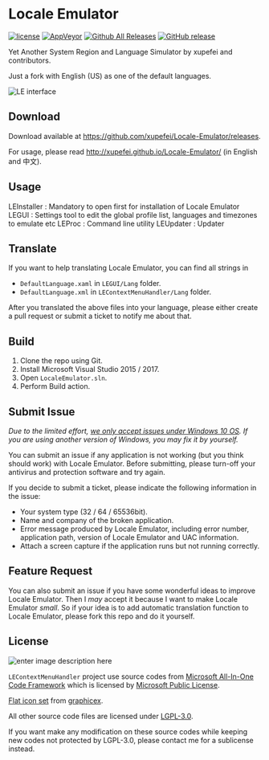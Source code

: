 Locale Emulator
===============

[![license](https://img.shields.io/github/license/xupefei/Locale-Emulator.svg)](https://www.gnu.org/licenses/lgpl-3.0.en.html)
[![AppVeyor](https://img.shields.io/appveyor/ci/xupefei/Locale-Emulator.svg)](https://ci.appveyor.com/project/xupefei/Locale-Emulator)
[![Github All Releases](https://img.shields.io/github/downloads/xupefei/Locale-Emulator/total.svg)](https://github.com/xupefei/Locale-Emulator/releases)
[![GitHub release](https://img.shields.io/github/release/xupefei/Locale-Emulator.svg)](https://github.com/xupefei/Locale-Emulator/releases/latest)

Yet Another System Region and Language Simulator by xupefei and contributors.

Just a fork with English (US) as one of the default languages.

![LE interface](http://i.imgur.com/E4Gqyly.png)

## Download ##

Download available at <https://github.com/xupefei/Locale-Emulator/releases>.

For usage, please read <http://xupefei.github.io/Locale-Emulator/> (in English and 中文).

## Usage ##

LEInstaller : Mandatory to open first for installation of Locale Emulator
LEGUI       : Settings tool to edit the global profile list, languages and timezones to emulate etc
LEProc      : Command line utility
LEUpdater   : Updater

## Translate ##

If you want to help translating Locale Emulator, you can find all strings in

 -  `DefaultLanguage.xaml` in `LEGUI/Lang` folder.
 -  `DefaultLanguage.xml` in `LEContextMenuHandler/Lang` folder.

After you translated the above files into your language, please either create a pull request or submit a ticket to notify me about that.

## Build ##

 1. Clone the repo using Git.
 2. Install Microsoft Visual Studio 2015 / 2017.
 3. Open `LocaleEmulator.sln`.
 4. Perform Build action.

## Submit Issue ##

*Due to the limited effort, [we only accept issues under Windows 10 OS](https://github.com/xupefei/Locale-Emulator/wiki/Stopping-support-for-old-Windows-OS). If you are using another version of Windows, you may fix it by yourself.*

You can submit an issue if any application is not working (but you think should work) with Locale Emulator. Before submitting, please turn-off your antivirus and protection software and try again.

If you decide to submit a ticket, please indicate the following information in the issue:

 - Your system type (32 / 64 / 65536bit).
 - Name and company of the broken application.
 - Error message produced by Locale Emulator, including error number, application path, version of Locale Emulator and UAC information.
 -  Attach a screen capture if the application runs but not running correctly.

## Feature Request ##

You can also submit an issue if you have some wonderful ideas to improve Locale Emulator. Then I *may* accept it because I want to make Locale Emulator *small*. So if your idea is to add automatic translation function to Locale Emulator, please fork this repo and do it yourself.

## License ##

![enter image description here](http://www.gnu.org/graphics/lgplv3-147x51.png)

`LEContextMenuHandler` project use source codes from [Microsoft All-In-One Code Framework](http://blogs.msdn.com/b/onecode/) which is licensed by [Microsoft Public License](http://www.microsoft.com/en-us/openness/licenses.aspx#MPL).

[Flat icon set](commit/eae9fbc27f1a4c85986577202b61742c6287e10a) from [graphicex](http://graphicex.com/icon-and-logo/15983-flat-alphabet-in-9-colors-with-long-shadow-6913875.html).

All other source code files are licensed under [LGPL-3.0](https://opensource.org/licenses/LGPL-3.0).

If you want make any modification on these source codes while keeping new codes not protected by LGPL-3.0, please contact me for a sublicense instead.
